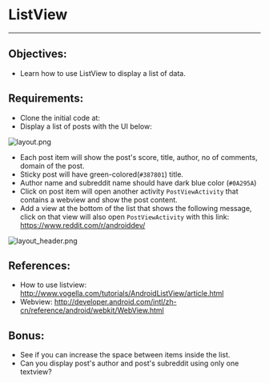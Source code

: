 # ListView
______
## Objectives:
* Learn how to use ListView to display a list of data.

## Requirements:
* Clone the initial code at:
* Display a list of posts with the UI below:

![layout.png](https://bitbucket.org/repo/AARp7y/images/3884843974-layout.png)

* Each post item will show the post's score, title, author, no of comments, domain of the post.
* Sticky post will have green-colored(`#387801`) title.
* Author name and subreddit name should have dark blue color (`#0A295A`)
* Click on post item will open another activity `PostViewActivity` that contains a webview and show the post content.
* Add a view at the bottom of the list that shows the following message, click on that view will also open `PostViewActivity` with this link: https://www.reddit.com/r/androiddev/

![layout_header.png](https://bitbucket.org/repo/AARp7y/images/4010779472-layout_header.png)

## References:
* How to use listview:  http://www.vogella.com/tutorials/AndroidListView/article.html
* Webview: http://developer.android.com/intl/zh-cn/reference/android/webkit/WebView.html

## Bonus:
* See if you can increase the space between items inside the list.
* Can you display post's author and post's subreddit using only one textview?